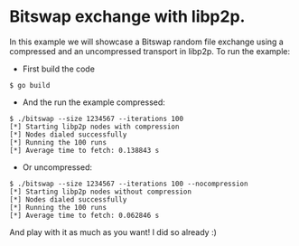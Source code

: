 # Bitswap exchange with libp2p.
In this example we will showcase a Bitswap random file exchange using a compressed and an uncompressed
transport in libp2p. To run the example:
* First build the code
```
$ go build
```
* And the run the example compressed:
```
$ ./bitswap --size 1234567 --iterations 100
[*] Starting libp2p nodes with compression
[*] Nodes dialed successfully
[*] Running the 100 runs
[*] Average time to fetch: 0.138843 s
```
* Or uncompressed:
```
$ ./bitswap --size 1234567 --iterations 100 --nocompression
[*] Starting libp2p nodes without compression
[*] Nodes dialed successfully
[*] Running the 100 runs
[*] Average time to fetch: 0.062846 s
```

And play with it as much as you want! I did so already :)